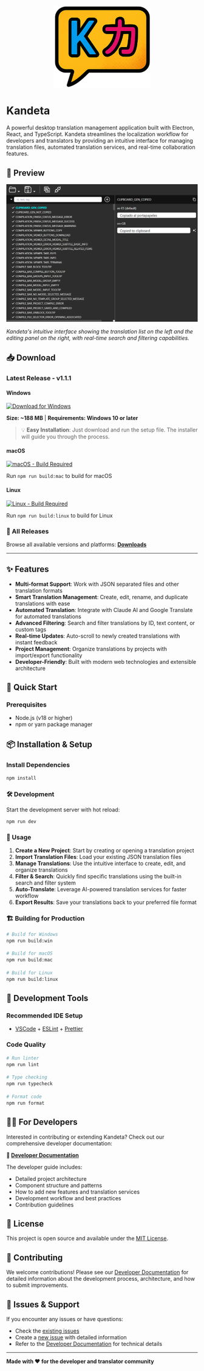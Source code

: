 <p align="center">
  <img src="resources/icon.png" alt="Kandeta Logo" width="256" >
</p>

# Kandeta

A powerful desktop translation management application built with Electron, React, and TypeScript. Kandeta streamlines the localization workflow for developers and translators by providing an intuitive interface for managing translation files, automated translation services, and real-time collaboration features.

## 📸 Preview

![Kandeta Screenshot](resources/screenshot.png)

_Kandeta's intuitive interface showing the translation list on the left and the editing panel on the right, with real-time search and filtering capabilities._

## 📥 Download

### Latest Release - v1.1.1

#### Windows

[![Download for Windows](https://img.shields.io/badge/Download-Windows-blue?style=for-the-badge&logo=windows)](downloads/v1.1.1/win/kendeta-1.1.1-setup.exe)

**Size: ~188 MB** | **Requirements: Windows 10 or later**

> 💡 **Easy Installation**: Just download and run the setup file. The installer will guide you through the process.

#### macOS

[![macOS - Build Required](https://img.shields.io/badge/macOS-Build_Required-orange?style=for-the-badge&logo=apple)](downloads/v1.1.1/mac/)

Run `npm run build:mac` to build for macOS

#### Linux

[![Linux - Build Required](https://img.shields.io/badge/Linux-Build_Required-yellow?style=for-the-badge&logo=linux)](downloads/v1.1.1/linux/)

Run `npm run build:linux` to build for Linux

### 📁 All Releases

Browse all available versions and platforms: **[Downloads](downloads/)**

---

## ✨ Features

- **Multi-format Support**: Work with JSON separated files and other translation formats
- **Smart Translation Management**: Create, edit, rename, and duplicate translations with ease
- **Automated Translation**: Integrate with Claude AI and Google Translate for automated translations
- **Advanced Filtering**: Search and filter translations by ID, text content, or custom tags
- **Real-time Updates**: Auto-scroll to newly created translations with instant feedback
- **Project Management**: Organize translations by projects with import/export functionality
- **Developer-Friendly**: Built with modern web technologies and extensible architecture

## 🚀 Quick Start

### Prerequisites

- Node.js (v18 or higher)
- npm or yarn package manager

## 📦 Installation & Setup

### Install Dependencies

```bash
npm install
```

### 🛠️ Development

Start the development server with hot reload:

```bash
npm run dev
```

### 📱 Usage

1. **Create a New Project**: Start by creating or opening a translation project
2. **Import Translation Files**: Load your existing JSON translation files
3. **Manage Translations**: Use the intuitive interface to create, edit, and organize translations
4. **Filter & Search**: Quickly find specific translations using the built-in search and filter system
5. **Auto-Translate**: Leverage AI-powered translation services for faster workflow
6. **Export Results**: Save your translations back to your preferred file format

### 🏗️ Building for Production

```bash
# Build for Windows
npm run build:win

# Build for macOS
npm run build:mac

# Build for Linux
npm run build:linux
```

## 🧰 Development Tools

### Recommended IDE Setup

- [VSCode](https://code.visualstudio.com/) + [ESLint](https://marketplace.visualstudio.com/items?itemName=dbaeumer.vscode-eslint) + [Prettier](https://marketplace.visualstudio.com/items?itemName=esbenp.prettier-vscode)

### Code Quality

```bash
# Run linter
npm run lint

# Type checking
npm run typecheck

# Format code
npm run format
```

## 👨‍💻 For Developers

Interested in contributing or extending Kandeta? Check out our comprehensive developer documentation:

**📖 [Developer Documentation](DEVELOPER.md)**

The developer guide includes:

- Detailed project architecture
- Component structure and patterns
- How to add new features and translation services
- Development workflow and best practices
- Contribution guidelines

## 📄 License

This project is open source and available under the [MIT License](LICENSE).

## 🤝 Contributing

We welcome contributions! Please see our [Developer Documentation](DEVELOPER.md) for detailed information about the development process, architecture, and how to submit improvements.

## 🐛 Issues & Support

If you encounter any issues or have questions:

- Check the [existing issues](https://github.com/Bovedano/kandeta/issues)
- Create a [new issue](https://github.com/Bovedano/kandeta/issues/new) with detailed information
- Refer to the [Developer Documentation](DEVELOPER.md) for technical details

---

**Made with ❤️ for the developer and translator community**
